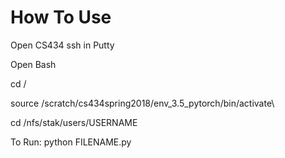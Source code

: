 # How To Use

Open CS434 ssh in Putty

Open Bash

cd /

source /scratch/cs434spring2018/env_3.5_pytorch/bin/activate\

cd /nfs/stak/users/USERNAME


To Run:
python FILENAME.py
